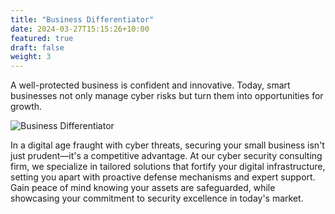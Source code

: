 ```yaml
---
title: "Business Differentiator"
date: 2024-03-27T15:15:26+10:00
featured: true
draft: false
weight: 3
---
```


A well-protected business is confident and innovative. Today, smart businesses not only manage cyber risks but turn them into opportunities for growth. 

<!--more-->

![Business Differentiator](/images/money.jpg)

In a digital age fraught with cyber threats, securing your small business isn't just 
prudent—it's a competitive advantage. At our cyber security consulting firm, we specialize 
in tailored solutions that fortify your digital infrastructure, setting you apart with 
proactive defense mechanisms and expert support. Gain peace of mind knowing your assets 
are safeguarded, while showcasing your commitment to security excellence in today's market.


